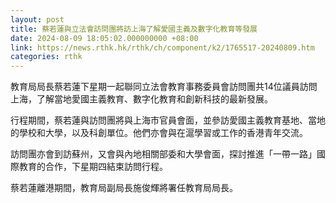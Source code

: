 ```yaml
---
layout: post
title: 蔡若蓮與立法會訪問團將訪上海了解愛國主義及數字化教育等發展
date: 2024-08-09 18:05:02.000000000 +08:00
link: https://news.rthk.hk/rthk/ch/component/k2/1765517-20240809.htm
categories: rthk
---
```


教育局局長蔡若蓮下星期一起聯同立法會教育事務委員會訪問團共14位議員訪問上海，了解當地愛國主義教育、數字化教育和創新科技的最新發展。
 
行程期間，蔡若蓮與訪問團將與上海市官員會面，並參訪愛國主義教育基地、當地的學校和大學，以及科創單位。他們亦會與在滬學習或工作的香港青年交流。
 
訪問團亦會到訪蘇州，又會與內地相關部委和大學會面，探討推進「一帶一路」國際教育的合作，下星期四結束訪問行程。

蔡若蓮離港期間，教育局副局長施俊輝將署任教育局局長。
